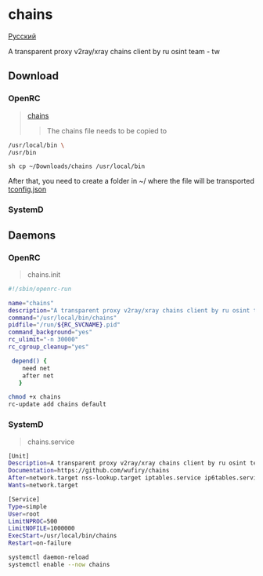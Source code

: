 # chains
[Русский](https://github.com/wufiry/chains/blob/main/README_RU.md "Сменить Язык")

A transparent proxy v2ray/xray chains client by ru osint team - tw


## Download
### OpenRC
> [chains](https://github.com/wufiry/chains/blob/main/OpenRC/chains "Programm File")
>> The chains file needs to be copied to
```sh
/usr/local/bin \
/usr/bin
```
``sh
cp ~/Downloads/chains /usr/local/bin 
``

After that, you need to create a folder in ~/ where the file will be transported [tconfig.json](https://github.com/wufiry/chains/blob/main/tconfig.json "Config v2ray & xray core")
### SystemD

## Daemons
### OpenRC 
> chains.init
```sh
#!/sbin/openrc-run

name="chains"
description="A transparent proxy v2ray/xray chains client by ru osint team - tw"
command="/usr/local/bin/chains"
pidfile="/run/${RC_SVCNAME}.pid"
command_background="yes"
rc_ulimit="-n 30000"
rc_cgroup_cleanup="yes"

 depend() {
	need net
	after net
   }
```
```sh
chmod +x chains
rc-update add chains default
```
### SystemD
> chains.service
```sh
[Unit]
Description=A transparent proxy v2ray/xray chains client by ru osint team - tw
Documentation=https://github.com/wufiry/chains
After=network.target nss-lookup.target iptables.service ip6tables.service nftables.service
Wants=network.target

[Service]
Type=simple
User=root
LimitNPROC=500
LimitNOFILE=1000000
ExecStart=/usr/local/bin/chains
Restart=on-failure
```
```sh
systemctl daemon-reload
systemctl enable --now chains
```
